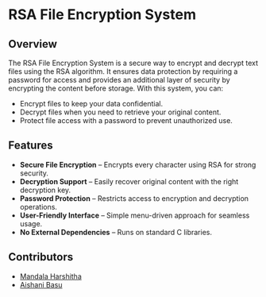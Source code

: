 #  RSA File Encryption System

##  Overview
The RSA File Encryption System is a secure way to encrypt and decrypt text files using the RSA algorithm. It ensures data protection by requiring a password for access and provides an additional layer of security by encrypting the content before storage. 
With this system, you can:
- Encrypt files to keep your data confidential.
- Decrypt files when you need to retrieve your original content.
- Protect file access with a password to prevent unauthorized use.

##  Features
- **Secure File Encryption** – Encrypts every character using RSA for strong security.
- **Decryption Support** – Easily recover original content with the right decryption key.
- **Password Protection** – Restricts access to encryption and decryption operations.
- **User-Friendly Interface** – Simple menu-driven approach for seamless usage.
- **No External Dependencies** – Runs on standard C libraries.

##  Contributors
- [Mandala Harshitha](https://github.com/HARSHITHAMANDALA)
- [Aishani Basu](https://github.com/aishani874)

                                                                                                                          
                                                                                                                          
                                                                                                                                                                                              


